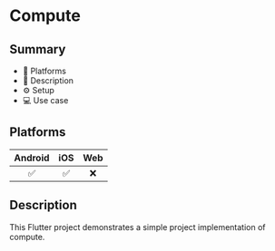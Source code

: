 # Compute

## Summary
- 🚀 Platforms
- 📃 Description
- ⚙️ Setup
- 💻 Use case

## Platforms
| Android | iOS | Web |
|:-------:|:---:|:---:|
|    ✅    |  ✅  |  ❌  |

## Description

This Flutter project demonstrates a simple project implementation of compute.